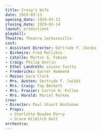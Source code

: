 ```yaml
---
title: Craig's Wife
date: 1929-03-13
opening_date: 1929-03-13
closing_date: 1929-03-14
layout: productions
playbill:
Theatre: Theatre Jacksonville
cast:
- Assistant Director: Gertrude F. Jacobi
- Birkmire: Fred Mullikin
- Catelle: Martin S. Fabian
- Craig: Philip Devlin
- Ethel Landreth: Louise Twitty
- Fredericks: Garner Hammond
- Mazie: Sara Clark
- Mrs. Austen: Gertrude F. Jacobi
- Mrs. Craig: Fay Beckett
- Mrs. Frazier: Carrie H. Pullen
- Mrs. Harold: Muriel Parkes
crew:
- Director: Paul Stuart Buchanan
- Props:
  - Charlotte Bowden Perry
  - Grace Hilditch Holt
orchestra:
---
```


